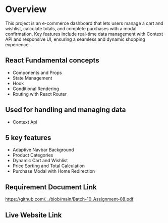 # Overview

This project is an e-commerce dashboard that lets users manage a cart and wishlist, calculate totals, and complete purchases with a modal confirmation. Key features include real-time data management with Context API and responsive UI, ensuring a seamless and dynamic shopping experience.

## React Fundamental concepts

- Components and Props
- State Management
- Hook
- Conditional Rendering
- Routing with React Router

## Used for handling and managing data

- Context Api

## 5 key features

- Adaptive Navbar Background
- Product Categories
- Dynamic Cart and Wishlist
- Price Sorting and Total Calculation
- Purchase Modal with Home Redirection

## Requirement Document Link

https://github.com/.../blob/main/Batch-10_Assignment-08.pdf

## Live Website Link
